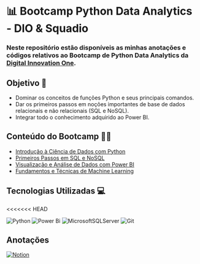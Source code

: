 # 📊 Bootcamp Python Data Analytics - DIO & Squadio

### Neste repositório estão disponíveis as minhas anotações e códigos relativos ao Bootcamp de Python Data Analytics da [Digital Innovation One](https://www.dio.me/).

## Objetivo 🎯
- Dominar os conceitos de funções Python e seus principais comandos. <br>
- Dar os primeiros passos em noções importantes de base de dados relacionais e não relacionais (SQL e NoSQL).
- Integrar todo o conhecimento adquirido ao Power BI.

## Conteúdo do Bootcamp ✍🏽
- [Introdução à Ciência de Dados com Python](https://github.com/lima-gab/bootcamp_python-data-analytics/tree/main/introducao-a-ciencia-de-dados-com-python)
- [Primeiros Passos em SQL e NoSQL](https://github.com/lima-gab/bootcamp_python-data-analytics/tree/main/primeiros-passos-em-sql-e-nosql)
- [Visualização e Análise de Dados com Power BI](https://github.com/lima-gab/bootcamp_python-data-analytics/tree/main/visualizacao-e-analise-de-dados-com-power-bi)
- [Fundamentos e Técnicas de Machine Learning](https://github.com/lima-gab/bootcamp_python-data-analytics/tree/main/fundamentos-e-tecnicas-de-machine-learning)

## Tecnologias Utilizadas 💻
<<<<<<< HEAD

![Python](https://img.shields.io/badge/python-3670A0?style=for-the-badge&logo=python&logoColor=ffdd54) ![Power Bi](https://img.shields.io/badge/power_bi-F2C811?style=for-the-badge&logo=powerbi&logoColor=black) ![MicrosoftSQLServer](https://img.shields.io/badge/Microsoft%20SQL%20Server-CC2927?style=for-the-badge&logo=microsoft%20sql%20server&logoColor=white) ![Git](https://img.shields.io/badge/git-%23F05033.svg?style=for-the-badge&logo=git&logoColor=white) 

## Anotações
[![Notion](https://img.shields.io/badge/Notion-%23000000.svg?style=for-the-badge&logo=notion&logoColor=white)](https://hickory-tugboat-783.notion.site/Python-Data-Analytics-Bootcamp-c3c498b8e6ea489780778f6d7f687ac2?pvs=4)
